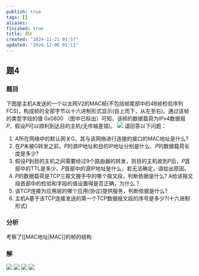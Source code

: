 ```yaml
---
publish: true
tags: []
aliases: 
finished: true
title: 题4
created: "2024-11-21 03:57"
updated: "2024-12-06 01:11"
---
```

## 题4
### 题目
下图是主机A发送的一个以太网V2的MAC帧(不包括帧尾部中的4B帧检验序列FCS)，构成帧的全部字节以十六进制形式显示(自上而下，从左至右)。通过该帧的类型字段的值 $0\mathrm{x}0800$ （图中已标出）可知，该帧的数据载荷为IPv4数据报$P$，假设$P$可以顺利到达目的主机(无传输差错)。
![](https://img.hwenyi.live/202411211154748.webp)
请回答以下问题：
1. A所在网络中的默认网关G，其与该网络进行连接的接口的MAC地址是什么?
2. 在$P$未被G转发之前，$P$的源IP地址和目的IP地址分别是什么、$P$的数据载荷长度是多少?
3. 假设$P$到目的主机之间需要经过9个路由器的转发，则目的主机收到$P$后，$P$首部中的TTL是多少、$P$首部中的源IP地址是什么，若无法确定，请给出原因。
4. $P$的数据载荷是TCP三报文握手中的哪个报文段，判断依据是什么? A给该报文段首部中的检验和字段的值设置得是否正确，为什么？
5. 该TCP连接为应用层的哪个应用(协议)提供服务，判断依据是什么?
6. 主机A基于该TCP连接发送的第一个TCP数据报文段的序号是多少?(十六进制形式)
### 分析
考察了[[MAC地址|MAC]]的帧的结构
### 解
![](https://img.hwenyi.live/202411211235798.webp)
![](https://img.hwenyi.live/202411211235699.webp)
![](https://img.hwenyi.live/202411211235014.webp)
![](https://img.hwenyi.live/202411211235167.webp)
